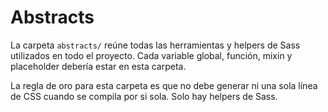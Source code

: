 # Abstracts

La carpeta <code>abstracts/</code> reúne todas las herramientas y helpers de Sass utilizados en todo el proyecto. Cada variable global, función, mixin y placeholder debería estar en esta carpeta.

La regla de oro para esta carpeta es que no debe generar ni una sola línea de CSS cuando se compila por si sola. Solo hay helpers de Sass.
